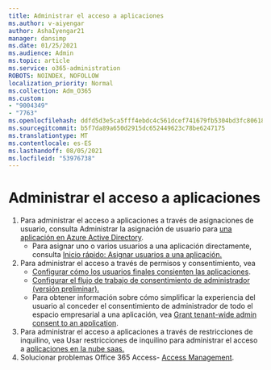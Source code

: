 ```yaml
---
title: Administrar el acceso a aplicaciones
ms.author: v-aiyengar
author: AshaIyengar21
manager: dansimp
ms.date: 01/25/2021
ms.audience: Admin
ms.topic: article
ms.service: o365-administration
ROBOTS: NOINDEX, NOFOLLOW
localization_priority: Normal
ms.collection: Adm_O365
ms.custom:
- "9004349"
- "7763"
ms.openlocfilehash: ddfd5d3e5ca5fff4ebdc4c561dcef741679fb5304bd3fc80618016dc90a0d19f
ms.sourcegitcommit: b5f7da89a650d2915dc652449623c78be6247175
ms.translationtype: MT
ms.contentlocale: es-ES
ms.lasthandoff: 08/05/2021
ms.locfileid: "53976738"
---
```

# <a name="manage-application-access"></a>Administrar el acceso a aplicaciones

1. Para administrar el acceso a aplicaciones a través de asignaciones de usuario, consulta Administrar la asignación de usuario para [una aplicación en Azure Active Directory](https://docs.microsoft.com/azure/active-directory/manage-apps/assign-user-or-group-access-portal).
    - Para asignar uno o varios usuarios a una aplicación directamente, consulta [Inicio rápido: Asignar usuarios a una aplicación.](https://docs.microsoft.com/azure/active-directory/manage-apps/assign-user-or-group-access-portal)
1. Para administrar el acceso a través de permisos y consentimiento, vea
    - [Configurar cómo los usuarios finales consienten las aplicaciones](https://docs.microsoft.com/azure/active-directory/manage-apps/configure-user-consent?tabs=azure-portal). 
    - [Configurar el flujo de trabajo de consentimiento de administrador (versión preliminar).](https://docs.microsoft.com/azure/active-directory/manage-apps/configure-admin-consent-workflow) 
    - Para obtener información sobre cómo simplificar la experiencia del usuario al conceder el consentimiento de administrador de todo el espacio empresarial a una aplicación, vea [Grant tenant-wide admin consent to an application](https://docs.microsoft.com/azure/active-directory/manage-apps/grant-admin-consent). 
1. Para administrar el acceso a aplicaciones a través de restricciones de inquilino, vea Usar restricciones de inquilino para administrar el acceso a [aplicaciones en la nube saas.](https://docs.microsoft.com/azure/active-directory/manage-apps/tenant-restrictions) 
1. Solucionar problemas Office 365 Access- [Access Management](https://docs.microsoft.com/office365/troubleshoot/access-management/cannot-add-guest-users-in-m365-admin-center).
